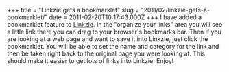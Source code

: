 +++
title = "Linkzie gets a bookmarklet"
slug = "2011/02/linkzie-gets-a-bookmarklet/"
date = 2011-02-20T10:17:43.000Z
+++
I have added a bookmarklet feature to [Linkzie](https://linkzie.com). In the "organize your links" area you will see a little link there you can drag to your browser's bookmarks bar. Then if you are looking at a web page and want to save it into Linkzie, just click the bookmarklet. You will be able to set the name and category for the link and then be taken right back to the original page you were looking at. This should make it easier to get lots of links into Linkzie. Enjoy!